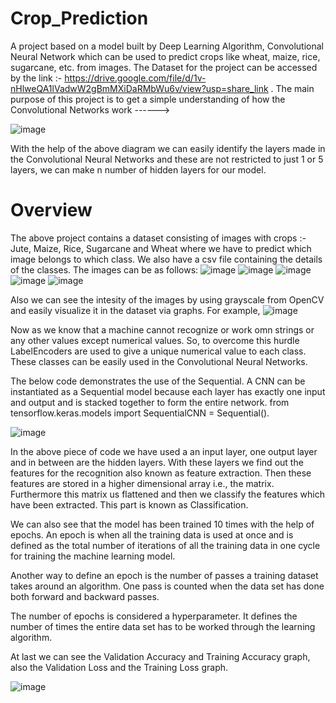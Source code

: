 # Crop_Prediction

A project based on a model built by Deep Learning Algorithm, Convolutional Neural Network which can be used to predict crops like wheat, maize, rice, sugarcane, etc. from images. 
The Dataset for the project can be accessed by the link :- https://drive.google.com/file/d/1v-nHlweQA1lVadwW2gBmMXiDaRMbWu6v/view?usp=share_link .
The main purpose of this project is to get a simple understanding of how the Convolutional Networks work ------>

![image](https://user-images.githubusercontent.com/96066261/216238056-7d1ce807-c5b2-4dec-a554-60846b978474.png)

With the help of the above diagram we can easily identify the layers made in the Convolutional Neural Networks and these are not restricted to just 1 or 5 layers, we can make n number of hidden layers for our model.


# Overview

The above project contains a dataset consisting of images with crops :- Jute, Maize, Rice, Sugarcane and Wheat where we have to predict which image belongs to which class. We also have a csv file containing the details of the classes. The images can be as follows:
![image](https://user-images.githubusercontent.com/96066261/217152230-9040ee4a-778e-4aae-8209-9eb56febcb95.png)               ![image](https://user-images.githubusercontent.com/96066261/217152303-f5569bab-10b0-4929-b256-6c5c27edfcf9.png)                ![image](https://user-images.githubusercontent.com/96066261/217152332-ae6d5388-f917-4b5c-b97c-4def0ec1c140.png)      ![image](https://user-images.githubusercontent.com/96066261/217152354-3d214e42-ff69-4af7-ab35-01e115f626ad.png)                       ![image](https://user-images.githubusercontent.com/96066261/217152366-8f5f965d-6bb9-46a0-888a-45e411ec8fb0.png)


Also we can see the intesity of the images by using grayscale from OpenCV and easily visualize it in the dataset via graphs. For example,
![image](https://user-images.githubusercontent.com/96066261/217152665-914c7e77-c6d6-46e0-95c9-319076ccbfe7.png)

Now as we know that a machine cannot recognize or work omn strings or any other values except numerical values. So, to overcome this hurdle LabelEncoders are used to give a unique numerical value to each class. These classes can be easily used in the Convolutional Neural Networks. 

The below code demonstrates the use of the Sequential. A CNN can be instantiated as a Sequential model because each layer has exactly one input and output and is stacked together to form the entire network. from tensorflow.keras.models import SequentialCNN = Sequential(). 

  ![image](https://user-images.githubusercontent.com/96066261/217157396-a9b7ad2d-e15a-42f5-8d41-12bce6f7c797.png)


In the above piece of code we have used a an input layer, one output layer and in between are the hidden layers. With these layers we find out the features for the recognition also known as feature extraction. Then these features are stored in a higher dimensional array i.e., the matrix. Furthermore this matrix us flattened and then we classify the features which have been extracted. This part is known as Classification.

We can also see that the model has been trained 10 times with the help of epochs. An epoch is when all the training data is used at once and is defined as the total number of iterations of all the training data in one cycle for training the machine learning model. 

Another way to define an epoch is the number of passes a training dataset takes around an algorithm. One pass is counted when the data set has done both forward and backward passes. 

The number of epochs is considered a hyperparameter. It defines the number of times the entire data set has to be worked through the learning algorithm.


At last we can see the Validation Accuracy and Training Accuracy graph, also the Validation Loss and the Training Loss graph.

![image](https://user-images.githubusercontent.com/96066261/217157870-1cfdf35a-86ac-47e1-b00a-5b3111c4d2dd.png)
